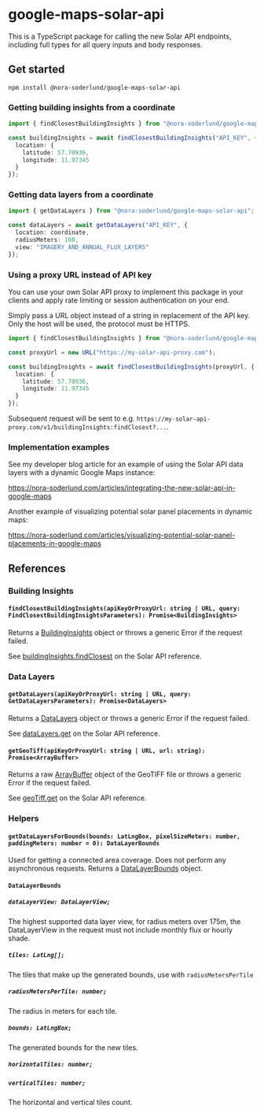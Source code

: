# google-maps-solar-api
This is a TypeScript package for calling the new Solar API endpoints, including full types for all query inputs and body responses.

## Get started
```
npm install @nora-soderlund/google-maps-solar-api
```

### Getting building insights from a coordinate
```ts
import { findClosestBuildingInsights } from "@nora-soderlund/google-maps-solar-api";

const buildingInsights = await findClosestBuildingInsights("API_KEY", {
  location: {
    latitude: 57.70936,
    longitude: 11.97345
  }
});
```

### Getting data layers from a coordinate
```ts
import { getDataLayers } from "@nora-soderlund/google-maps-solar-api";

const dataLayers = await getDataLayers("API_KEY", {
  location: coordinate,
  radiusMeters: 100,
  view: "IMAGERY_AND_ANNUAL_FLUX_LAYERS"
});
```

### Using a proxy URL instead of API key
You can use your own Solar API proxy to implement this package in your clients and apply rate limiting or session authentication on your end.

Simply pass a URL object instead of a string in replacement of the API key. Only the host will be used, the protocol must be HTTPS.
```ts
import { findClosestBuildingInsights } from "@nora-soderlund/google-maps-solar-api";

const proxyUrl = new URL("https://my-solar-api-proxy.com");

const buildingInsights = await findClosestBuildingInsights(proxyUrl, {
  location: {
    latitude: 57.70936,
    longitude: 11.97345
  }
});
```

Subsequent request will be sent to e.g. `https://my-solar-api-proxy.com/v1/buildingInsights:findClosest?...`.

### Implementation examples
See my developer blog article for an example of using the Solar API data layers with a dynamic Google Maps instance:

https://nora-soderlund.com/articles/integrating-the-new-solar-api-in-google-maps

Another example of visualizing potential solar panel placements in dynamic maps:

https://nora-soderlund.com/articles/visualizing-potential-solar-panel-placements-in-google-maps

## References

### Building Insights
#### `findClosestBuildingInsights(apiKeyOrProxyUrl: string | URL, query: FindClosestBuildingInsightsParameters): Promise<BuildingInsights>`
Returns a [BuildingInsights](https://github.com/nora-soderlund/google-maps-solar-api/blob/main/src/types/BuildingInsights.ts) object or throws a generic Error if the request failed.

See [buildingInsights.findClosest](https://developers.google.com/maps/documentation/solar/reference/rest/v1/buildingInsights/findClosest) on the Solar API reference.

### Data Layers
#### `getDataLayers(apiKeyOrProxyUrl: string | URL, query: GetDataLayersParameters): Promise<DataLayers>`
Returns a [DataLayers](https://github.com/nora-soderlund/google-maps-solar-api/blob/main/src/types/DataLayers.ts) object or throws a generic Error if the request failed.

See [dataLayers.get](https://developers.google.com/maps/documentation/solar/reference/rest/v1/dataLayers/get) on the Solar API reference.

#### `getGeoTiff(apiKeyOrProxyUrl: string | URL, url: string): Promise<ArrayBuffer>`
Returns a raw [ArrayBuffer](https://developer.mozilla.org/en-US/docs/Web/JavaScript/Reference/Global_Objects/ArrayBuffer) object of the GeoTIFF file or throws a generic Error if the request failed.

See [geoTiff.get](https://developers.google.com/maps/documentation/solar/reference/rest/v1/geoTiff/get) on the Solar API reference.

### Helpers
#### `getDataLayersForBounds(bounds: LatLngBox, pixelSizeMeters: number, paddingMeters: number = 0): DataLayerBounds`
Used for getting a connected area coverage. Does not perform any asynchronous requests. Returns a [DataLayerBounds](#datalayerbounds) object. 

#### `DataLayerBounds`
##### `dataLayerView: DataLayerView;`
The highest supported data layer view, for radius meters over 175m, the DataLayerView in the request must not include monthly flux or hourly shade.

##### `tiles: LatLng[];`
The tiles that make up the generated bounds, use with `radiusMetersPerTile`

##### `radiusMetersPerTile: number;`
The radius in meters for each tile.

##### `bounds: LatLngBox;`
The generated bounds for the new tiles.

##### `horizontalTiles: number;`
##### `verticalTiles: number;`
The horizontal and vertical tiles count. 
